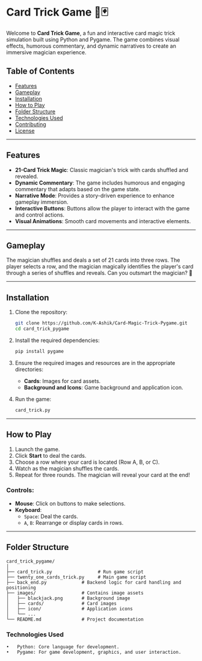 # Card Trick Game 🎩🃏

Welcome to **Card Trick Game**, a fun and interactive card magic trick simulation built using Python and Pygame. The game combines visual effects, humorous commentary, and dynamic narratives to create an immersive magician experience.

## Table of Contents
- [Features](#features)
- [Gameplay](#gameplay)
- [Installation](#installation)
- [How to Play](#how-to-play)
- [Folder Structure](#folder-structure)
- [Technologies Used](#technologies-used)
- [Contributing](#contributing)
- [License](#license)

---

## Features

- **21-Card Trick Magic**: Classic magician's trick with cards shuffled and revealed.
- **Dynamic Commentary**: The game includes humorous and engaging commentary that adapts based on the game state.
- **Narrative Mode**: Provides a story-driven experience to enhance gameplay immersion.
- **Interactive Buttons**: Buttons allow the player to interact with the game and control actions.
- **Visual Animations**: Smooth card movements and interactive elements.

---

## Gameplay

The magician shuffles and deals a set of 21 cards into three rows. The player selects a row, and the magician magically identifies the player's card through a series of shuffles and reveals. Can you outsmart the magician? 🤔

---

## Installation

1. Clone the repository:
    ```bash
    git clone https://github.com/K-Ashik/Card-Magic-Trick-Pygame.git
    cd card_trick_pygame
    ```
2. Install the required dependencies:
    ```bash
    pip install pygame
    ```
3. Ensure the required images and resources are in the appropriate directories:
    - **Cards**: Images for card assets.
    - **Background and Icons**: Game background and application icon.

4. Run the game:
    ```bash
    card_trick.py
    ```

---

## How to Play

1. Launch the game.
2. Click **Start** to deal the cards.
3. Choose a row where your card is located (Row A, B, or C).
4. Watch as the magician shuffles the cards.
5. Repeat for three rounds. The magician will reveal your card at the end!

### Controls:
- **Mouse**: Click on buttons to make selections.
- **Keyboard**:
  - `Space`: Deal the cards.
  - `A`, `B`: Rearrange or display cards in rows.

---

## Folder Structure

```plaintext
card_trick_pygame/
│
├── card_trick.py                 # Run game script
├── twenty_one_cards_trick.py     # Main game script
├── back_end.py             # Backend logic for card handling and positioning
├── images/                 # Contains image assets
│   ├── blackjack.png       # Background image
│   ├── cards/              # Card images
│   ├── icon/               # Application icons
│   └── ...
└── README.md               # Project documentation

```

### Technologies Used
	•	Python: Core language for development.
	•	Pygame: For game development, graphics, and user interaction.
